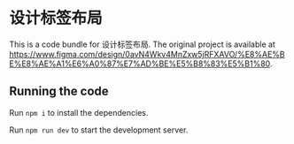 
  # 设计标签布局

  This is a code bundle for 设计标签布局. The original project is available at https://www.figma.com/design/0avN4Wkv4MnZxw5jRFXAVO/%E8%AE%BE%E8%AE%A1%E6%A0%87%E7%AD%BE%E5%B8%83%E5%B1%80.

  ## Running the code

  Run `npm i` to install the dependencies.

  Run `npm run dev` to start the development server.
  